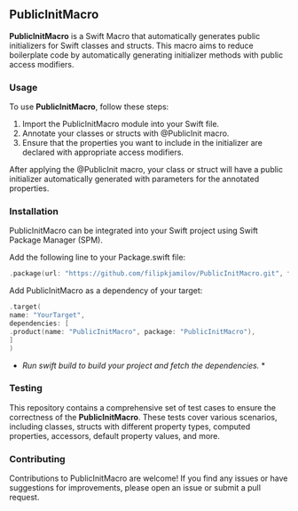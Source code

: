 ## PublicInitMacro

**PublicInitMacro** is a Swift Macro that automatically generates public initializers for Swift classes and structs. This macro aims to reduce boilerplate code by automatically generating initializer methods with public access modifiers.

### Usage

To use **PublicInitMacro**, follow these steps:

1. Import the PublicInitMacro module into your Swift file.
2. Annotate your classes or structs with @PublicInit macro.
3. Ensure that the properties you want to include in the initializer are declared with appropriate access modifiers.

After applying the @PublicInit macro, your class or struct will have a public initializer automatically generated with parameters for the annotated properties.

### Installation

PublicInitMacro can be integrated into your Swift project using Swift Package Manager (SPM).

Add the following line to your Package.swift file:
```swift
.package(url: "https://github.com/filipkjamilov/PublicInitMacro.git", from: "1.0.0")
```

Add PublicInitMacro as a dependency of your target:
```swift
.target(
name: "YourTarget",
dependencies: [
.product(name: "PublicInitMacro", package: "PublicInitMacro"),
]
)
```

* *Run swift build to build your project and fetch the dependencies.* *

### Testing

This repository contains a comprehensive set of test cases to ensure the correctness of the **PublicInitMacro**. These tests cover various scenarios, including classes, structs with different property types, computed properties, accessors, default property values, and more.

### Contributing

Contributions to PublicInitMacro are welcome! If you find any issues or have suggestions for improvements, please open an issue or submit a pull request.
